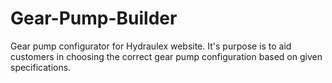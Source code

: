 # Gear-Pump-Builder
Gear pump configurator for Hydraulex website. It's purpose is to aid customers in choosing the correct gear pump configuration based on given specifications.
